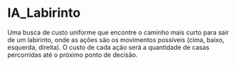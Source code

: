 # IA_Labirinto
Uma busca de custo uniforme que encontre o caminho mais curto para sair de um labirinto, onde as ações são os movimentos possíveis (cima, baixo, esquerda, direita). O custo de cada ação será a quantidade de casas percorridas até o próximo ponto de decisão.
